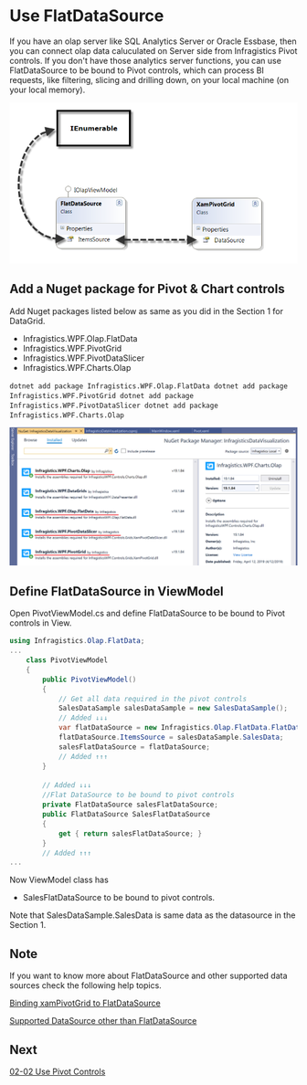 # Use FlatDataSource

If you have an olap server like SQL Analytics Server or Oracle Essbase, then you can connect olap data caluculated on Server side from Infragistics Pivot controls. If you don't have those analytics server functions, you can use FlatDataSource to be bound to Pivot controls, which can process BI requests, like filtering, slicing and drilling down, on your local machine (on your local memory).

![](../assets/02-01-01.png)


## Add a Nuget package for Pivot & Chart controls

Add Nuget packages listed below as same as you did in the Section 1 for DataGrid.

- Infragistics.WPF.Olap.FlatData
- Infragistics.WPF.PivotGrid
- Infragistics.WPF.PivotDataSlicer
- Infragistics.WPF.Charts.Olap

`
dotnet add package Infragistics.WPF.Olap.FlatData
dotnet add package Infragistics.WPF.PivotGrid
dotnet add package Infragistics.WPF.PivotDataSlicer
dotnet add package Infragistics.WPF.Charts.Olap
`

![](../assets/02-02-01.png)

## Define FlatDataSource in ViewModel

Open PivotViewModel.cs and define FlatDataSource to be bound to Pivot controls in View.

```cs
using Infragistics.Olap.FlatData;
...
    class PivotViewModel
    {
        public PivotViewModel()
        {
            // Get all data required in the pivot controls
            SalesDataSample salesDataSample = new SalesDataSample();
            // Added ↓↓↓
            var flatDataSource = new Infragistics.Olap.FlatData.FlatDataSource();
            flatDataSource.ItemsSource = salesDataSample.SalesData;
            salesFlatDataSource = flatDataSource;
            // Added ↑↑↑
        }

        // Added ↓↓↓
        //Flat DataSource to be bound to pivot controls
        private FlatDataSource salesFlatDataSource;
        public FlatDataSource SalesFlatDataSource
        {
            get { return salesFlatDataSource; }
        }
        // Added ↑↑↑
...
```

Now ViewModel class has
 - SalesFlatDataSource to be bound to pivot controls.
 
 Note that SalesDataSample.SalesData is same data as the datasource in the Section 1.

## Note

If you want to know more about FlatDataSource and other supported data sources check the following help topics.

[Binding xamPivotGrid to FlatDataSource](https://www.infragistics.com/help/wpf/xampivotgrid-databinding-using-flatdatasource)

[Supported DataSource other than FlatDataSource](https://www.infragistics.com/help/wpf/xampivotgrid-binding-data-to-the-xampivotgrid)

## Next
[02-02 Use Pivot Controls](02-02-Use-Pivot-Controls.md)
